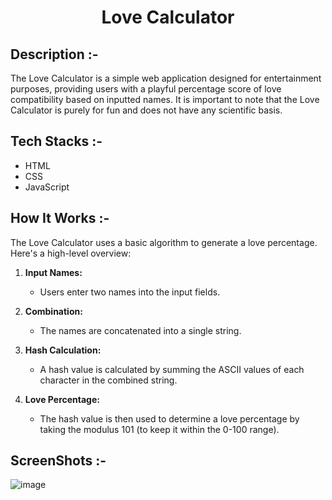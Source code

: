 # <p align="center">Love Calculator</p>

## Description :-

The Love Calculator is a simple web application designed for entertainment purposes, providing users with a playful percentage score of love compatibility based on inputted names. It is important to note that the Love Calculator is purely for fun and does not have any scientific basis.

## Tech Stacks :-

- HTML
- CSS
- JavaScript

## How It Works :-

The Love Calculator uses a basic algorithm to generate a love percentage. Here's a high-level overview:

1. **Input Names:**
   - Users enter two names into the input fields.

2. **Combination:**
   - The names are concatenated into a single string.

3. **Hash Calculation:**
   - A hash value is calculated by summing the ASCII values of each character in the combined string.

4. **Love Percentage:**
   - The hash value is then used to determine a love percentage by taking the modulus 101 (to keep it within the 0-100 range).

## ScreenShots :-

![image](c:\Users\abhis\OneDrive\Desktop\web\81.png)
